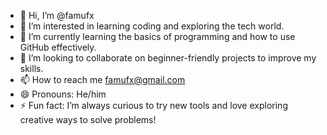 - 👋 Hi, I’m @famufx
- 👀 I’m interested in learning coding and exploring the tech world.
- 🌱 I’m currently learning the basics of programming and how to use GitHub effectively.
- 💞️ I’m looking to collaborate on beginner-friendly projects to improve my skills.
- 📫 How to reach me famufx@gmail.com
- 😄 Pronouns: He/him
- ⚡ Fun fact:  I’m always curious to try new tools and love exploring creative ways to solve problems!  

<!---
famufx/famufx is a ✨ special ✨ repository because its `README.md` (this file) appears on your GitHub profile.
You can click the Preview link to take a look at your changes.
--->

